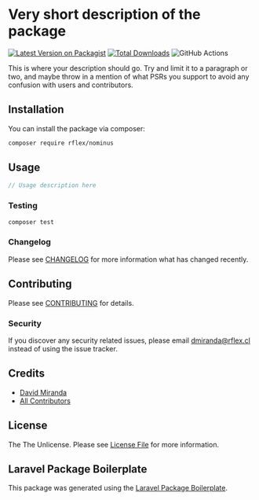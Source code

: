 # Very short description of the package

[![Latest Version on Packagist](https://img.shields.io/packagist/v/rflex/nominus.svg?style=flat-square)](https://packagist.org/packages/rflex/nominus)
[![Total Downloads](https://img.shields.io/packagist/dt/rflex/nominus.svg?style=flat-square)](https://packagist.org/packages/rflex/nominus)
![GitHub Actions](https://github.com/rflex/nominus/actions/workflows/main.yml/badge.svg)

This is where your description should go. Try and limit it to a paragraph or two, and maybe throw in a mention of what PSRs you support to avoid any confusion with users and contributors.

## Installation

You can install the package via composer:

```bash
composer require rflex/nominus
```

## Usage

```php
// Usage description here
```

### Testing

```bash
composer test
```

### Changelog

Please see [CHANGELOG](CHANGELOG.md) for more information what has changed recently.

## Contributing

Please see [CONTRIBUTING](CONTRIBUTING.md) for details.

### Security

If you discover any security related issues, please email dmiranda@rflex.cl instead of using the issue tracker.

## Credits

-   [David Miranda](https://github.com/rflex)
-   [All Contributors](../../contributors)

## License

The The Unlicense. Please see [License File](LICENSE.md) for more information.

## Laravel Package Boilerplate

This package was generated using the [Laravel Package Boilerplate](https://laravelpackageboilerplate.com).
